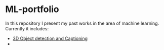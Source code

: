 # ML-portfolio

In this repository I present my past works in the area of machine learning.
Currently it includes:
- [3D Object detection and Captioning](3D_Object_detection_and_Captioning)
- 
